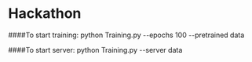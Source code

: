 # Hackathon

####To start training:  python Training.py --epochs 100 --pretrained data

####To start server: python Training.py --server data
